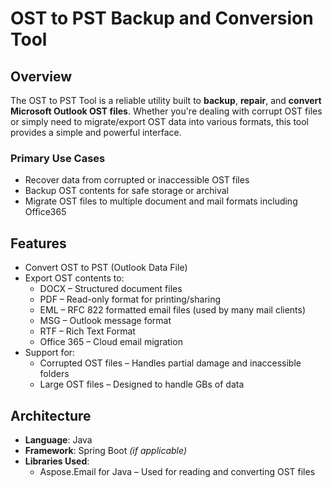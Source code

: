 # OST to PST Backup and Conversion Tool

## Overview

The OST to PST Tool is a reliable utility built to **backup**, **repair**, and **convert Microsoft Outlook OST files**. Whether you're dealing with corrupt OST files or simply need to migrate/export OST data into various formats, this tool provides a simple and powerful interface.

### Primary Use Cases

- Recover data from corrupted or inaccessible OST files
- Backup OST contents for safe storage or archival
- Migrate OST files to multiple document and mail formats including Office365

## Features

- Convert OST to PST (Outlook Data File)
- Export OST contents to:
  - DOCX – Structured document files
  - PDF – Read-only format for printing/sharing
  - EML – RFC 822 formatted email files (used by many mail clients)
  - MSG – Outlook message format
  - RTF – Rich Text Format
  - Office 365 – Cloud email migration
- Support for:
  - Corrupted OST files – Handles partial damage and inaccessible folders
  - Large OST files – Designed to handle GBs of data

## Architecture

- **Language**: Java
- **Framework**: Spring Boot *(if applicable)*
- **Libraries Used**:
  - Aspose.Email for Java – Used for reading and converting OST files
